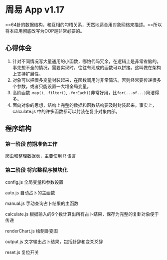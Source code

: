 # 周易 App v1.17

==64卦的数据结构，和互相的勾稽关系，天然地适合用对象网络来描述。==所以将本应用彻底改写为OOP是非常必要的。

## 心得体会

1. 针对不同情况写大量通用的小函数，哪怕代码冗余，在逻辑上是非常省脑的。事先想不全的情况，需要实现时，往往有现成的函数可以拼接。这叫做在架构上支持扩展性。
2. 对象可以把很多变量封装起来，在函数调用时非常简洁。否则经常要传递很多个参数，或者只能设置一大堆全局变量。
3. 高阶函数`.map()`, `.filter()`, `.forEach()`非常好用，比`for(...of...)`简洁得多。
4. 面向对象的思想，结构上完整的数据和函数结构要及时封装起来。事实上，calculate.js 中的许多函数都可以封装在复卦对象内部。


## 程序结构

### 第一阶段 前期准备工作

爬虫和整理数据表，主要使用 R 语言

### 第二阶段 将完整程序模块化

config.js 全局变量和参数设置

auto.js 自动占卜的主函数

manual.js 手动查询占卜结果的主函数

calculate.js 根据输入的6个数计算出所有占卜结果，保存为完整的复卦对象便于传递

renderChart.js 绘制卦变图

output.js 文字输出占卜结果，包括卦辞和变爻爻辞

reset.js 复位开关

